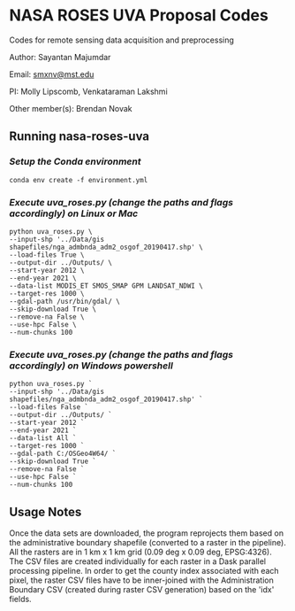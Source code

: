 # NASA ROSES UVA Proposal Codes 
Codes for remote sensing data acquisition and preprocessing

Author: Sayantan Majumdar

Email: smxnv@mst.edu

PI: Molly Lipscomb, Venkataraman Lakshmi

Other member(s): Brendan Novak

## Running nasa-roses-uva

### <i>Setup the Conda environment</i>
```
conda env create -f environment.yml
```

### <i>Execute uva_roses.py (change the paths and flags accordingly) on Linux or Mac </i>
```
python uva_roses.py \
--input-shp '../Data/gis shapefiles/nga_admbnda_adm2_osgof_20190417.shp' \
--load-files True \
--output-dir ../Outputs/ \
--start-year 2012 \
--end-year 2021 \
--data-list MODIS_ET SMOS_SMAP GPM LANDSAT_NDWI \
--target-res 1000 \
--gdal-path /usr/bin/gdal/ \
--skip-download True \
--remove-na False \
--use-hpc False \
--num-chunks 100
```

### <i>Execute uva_roses.py (change the paths and flags accordingly) on Windows powershell</i>
```
python uva_roses.py `
--input-shp '../Data/gis shapefiles/nga_admbnda_adm2_osgof_20190417.shp' `
--load-files False `
--output-dir ../Outputs/ `
--start-year 2012 `
--end-year 2021 `
--data-list All `
--target-res 1000 `
--gdal-path C:/OSGeo4W64/ `
--skip-download True `
--remove-na False `
--use-hpc False `
--num-chunks 100
```

## Usage Notes

Once the data sets are downloaded, the program reprojects them based on the administrative boundary shapefile 
(converted to a raster in the pipeline). All the rasters are in 1 km x 1 km grid (0.09 deg x 0.09 deg, EPSG:4326).
The CSV files are created individually for each raster in a Dask parallel processing pipeline. In order to get the 
county index associated with each pixel, the raster CSV files have to be inner-joined with the Administration Boundary CSV
(created during raster CSV generation) based on the 'idx' fields.